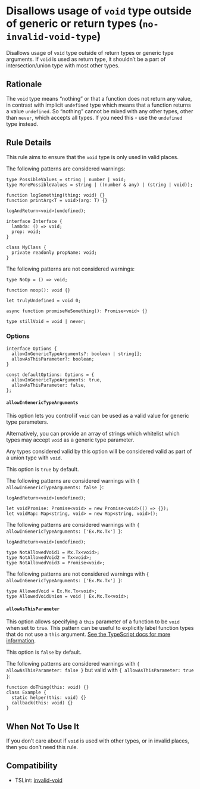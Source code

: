 Disallows usage of `void` type outside of generic or return types (`no-invalid-void-type`)
==========================================================================================

Disallows usage of `void` type outside of return types or generic type arguments. If `void` is used as return type, it shouldn’t be a part of intersection/union type with most other types.

Rationale
---------

The `void` type means “nothing” or that a function does not return any value, in contrast with implicit `undefined` type which means that a function returns a value `undefined`. So “nothing” cannot be mixed with any other types, other than `never`, which accepts all types. If you need this - use the `undefined` type instead.

Rule Details
------------

This rule aims to ensure that the `void` type is only used in valid places.

The following patterns are considered warnings:

    type PossibleValues = string | number | void;
    type MorePossibleValues = string | ((number & any) | (string | void));

    function logSomething(thing: void) {}
    function printArg<T = void>(arg: T) {}

    logAndReturn<void>(undefined);

    interface Interface {
      lambda: () => void;
      prop: void;
    }

    class MyClass {
      private readonly propName: void;
    }

The following patterns are not considered warnings:

    type NoOp = () => void;

    function noop(): void {}

    let trulyUndefined = void 0;

    async function promiseMeSomething(): Promise<void> {}

    type stillVoid = void | never;

### Options

    interface Options {
      allowInGenericTypeArguments?: boolean | string[];
      allowAsThisParameter?: boolean;
    }

    const defaultOptions: Options = {
      allowInGenericTypeArguments: true,
      allowAsThisParameter: false,
    };

#### `allowInGenericTypeArguments`

This option lets you control if `void` can be used as a valid value for generic type parameters.

Alternatively, you can provide an array of strings which whitelist which types may accept `void` as a generic type parameter.

Any types considered valid by this option will be considered valid as part of a union type with `void`.

This option is `true` by default.

The following patterns are considered warnings with `{ allowInGenericTypeArguments: false }`:

    logAndReturn<void>(undefined);

    let voidPromise: Promise<void> = new Promise<void>(() => {});
    let voidMap: Map<string, void> = new Map<string, void>();

The following patterns are considered warnings with `{ allowInGenericTypeArguments: ['Ex.Mx.Tx'] }`:

    logAndReturn<void>(undefined);

    type NotAllowedVoid1 = Mx.Tx<void>;
    type NotAllowedVoid2 = Tx<void>;
    type NotAllowedVoid3 = Promise<void>;

The following patterns are not considered warnings with `{ allowInGenericTypeArguments: ['Ex.Mx.Tx'] }`:

    type AllowedVoid = Ex.Mx.Tx<void>;
    type AllowedVoidUnion = void | Ex.Mx.Tx<void>;

#### `allowAsThisParameter`

This option allows specifying a `this` parameter of a function to be `void` when set to `true`. This pattern can be useful to explicitly label function types that do not use a `this` argument. [See the TypeScript docs for more information](https://www.typescriptlang.org/docs/handbook/functions.html#this-parameters-in-callbacks).

This option is `false` by default.

The following patterns are considered warnings with `{ allowAsThisParameter: false }` but valid with `{ allowAsThisParameter: true }`:

    function doThing(this: void) {}
    class Example {
      static helper(this: void) {}
      callback(this: void) {}
    }

When Not To Use It
------------------

If you don’t care about if `void` is used with other types, or in invalid places, then you don’t need this rule.

Compatibility
-------------

-   TSLint: [invalid-void](https://palantir.github.io/tslint/rules/invalid-void/)
